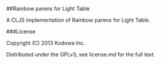 ##Rainbow parens for Light Table

A CLJS implementation of Rainbow parens for Light Table.

###License

Copyright (C) 2013 Kodowa Inc.

Distributed under the GPLv3, see license.md for the full text.